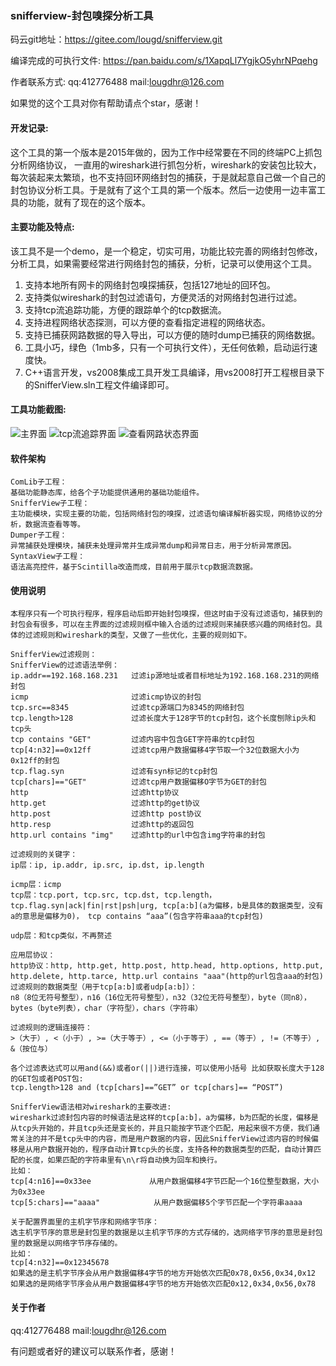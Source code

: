 ### snifferview-封包嗅探分析工具
码云git地址：https://gitee.com/lougd/snifferview.git

编译完成的可执行文件: https://pan.baidu.com/s/1XapqLl7YgjkO5yhrNPqehg

作者联系方式: qq:412776488 mail:lougdhr@126.com

如果觉的这个工具对你有帮助请点个star，感谢！

#### 开发记录:
  这个工具的第一个版本是2015年做的，因为工作中经常要在不同的终端PC上抓包分析网络协议， 一直用的wireshark进行抓包分析，wireshark的安装包比较大，每次装起来太繁琐，也不支持回环网络封包的捕获，于是就起意自己做一个自己的封包协议分析工具。于是就有了这个工具的第一个版本。然后一边使用一边丰富工具的功能，就有了现在的这个版本。

#### 主要功能及特点:

  该工具不是一个demo，是一个稳定，切实可用，功能比较完善的网络封包修改，分析工具，如果需要经常进行网络封包的捕获，分析，记录可以使用这个工具。
1. 支持本地所有网卡的网络封包嗅探捕获，包括127地址的回环包。
2. 支持类似wireshark的封包过滤语句，方便灵活的对网络封包进行过滤。
3. 支持tcp流追踪功能，方便的跟踪单个的tcp数据流。
4. 支持进程网络状态探测，可以方便的查看指定进程的网络状态。
5. 支持已捕获网路数据的导入导出，可以方便的随时dump已捕获的网络数据。
6. 工具小巧，绿色（1mb多，只有一个可执行文件），无任何依赖，启动运行速度快。
7. C++语言开发，vs2008集成工具开发工具编译，用vs2008打开工程根目录下的SnifferView.sln工程文件编译即可。

#### 工具功能截图:

![主界面](https://images.gitee.com/uploads/images/2019/0922/113913_ebbcaf79_498054.png "1.png")
![tcp流追踪界面](https://images.gitee.com/uploads/images/2019/0922/113932_1ef08d36_498054.png "2.png")
![查看网路状态界面](https://images.gitee.com/uploads/images/2019/0922/114041_80e035a5_498054.png "3.png")

#### 软件架构


```
ComLib子工程：
基础功能静态库，给各个子功能提供通用的基础功能组件。
SnifferView子工程：
主功能模块，实现主要的功能，包括网络封包的嗅探，过滤语句编译解析器实现，网络协议的分析，数据流查看等等。
Dumper子工程：
异常捕获处理模块，捕获未处理异常并生成异常dump和异常日志，用于分析异常原因。
SyntaxView子工程：
语法高亮控件，基于Scintilla改造而成，目前用于展示tcp数据流数据。
```

#### 使用说明

```
本程序只有一个可执行程序，程序启动后即开始封包嗅探，但这时由于没有过滤语句，捕获到的封包会有很多，可以在主界面的过滤规则框中输入合适的过滤规则来捕获感兴趣的网络封包。具体的过滤规则和wireshark的类型，又做了一些优化，主要的规则如下。

SnifferView过滤规则：
SnifferView的过滤语法举例：
ip.addr==192.168.168.231   过滤ip源地址或者目标地址为192.168.168.231的网络封包
icmp                       过滤icmp协议的封包
tcp.src==8345              过滤tcp源端口为8345的网络封包
tcp.length>128             过滤长度大于128字节的tcp封包，这个长度刨除ip头和tcp头 
tcp contains "GET"         过滤内容中包含GET字符串的tcp封包
tcp[4:n32]==0x12ff         过滤tcp用户数据偏移4字节取一个32位数据大小为0x12ff的封包
tcp.flag.syn               过滤有syn标记的tcp封包
tcp[chars]=="GET"          过滤tcp用户数据偏移O字节为GET的封包
http                       过滤http协议
http.get                   过滤http的get协议
http.post                  过滤http post协议
http.resp                  过滤http的返回包
http.url contains "img"    过滤http的url中包含img字符串的封包

过滤规则的关键字：
ip层：ip, ip.addr, ip.src, ip.dst, ip.length

icmp层：icmp
tcp层：tcp.port, tcp.src, tcp.dst, tcp.length，tcp.flag.syn|ack|fin|rst|psh|urg, tcp[a:b](a为偏移，b是具体的数据类型，没有a的意思是偏移为0)， tcp contains “aaa”(包含字符串aaa的tcp封包)

udp层：和tcp类似，不再赘述 

应用层协议：
http协议：http, http.get, http.post, http.head, http.options, http.put, http.delete, http.tarce, http.url contains "aaa"(http的url包含aaa的封包)
过滤规则的数据类型（用于tcp[a:b]或者udp[a:b]）：
n8（8位无符号整型），n16（16位无符号整型），n32（32位无符号整型），byte（同n8），bytes（byte列表），char（字符型），chars（字符串）

过滤规则的逻辑连接符：
>（大于）, <（小于）, >=（大于等于）, <=（小于等于）, ==（等于）, !=（不等于）, &（按位与）

各个过滤表达式可以用and(&&)或者or(||)进行连接，可以使用小括号 比如获取长度大于128的GET包或者POST包:
tcp.length>128 and (tcp[chars]==”GET” or tcp[chars]== “POST”)

SnifferView语法相对wireshark的主要改进:
wireshark过滤封包内容的时候语法是这样的tcp[a:b]，a为偏移，b为匹配的长度，偏移是从tcp头开始的，并且tcp头还是变长的，并且只能按字节逐个匹配，用起来很不方便，我们通常关注的并不是tcp头中的内容，而是用户数据的内容，因此SnifferView过滤内容的时候偏移是从用户数据开始的，程序自动计算tcp头的长度，支持各种的数据类型的匹配，自动计算匹配的长度，如果匹配的字符串里有\n\r将自动换为回车和换行。
比如：
tcp[4:n16]==0x33ee             从用户数据偏移4字节匹配一个16位整型数据，大小为0x33ee 
tcp[5:chars]=="aaaa"            从用户数据偏移5个字节匹配一个字符串aaaa

关于配置界面里的主机字节序和网络字节序：
选主机字节序的意思是封包里的数据是以主机字节序的方式存储的，选网络字节序的意思是封包里的数据是以网络字节序存储的。
比如：
tcp[4:n32]==0x12345678
如果选的是主机字节序会从用户数据偏移4字节的地方开始依次匹配0x78,0x56,0x34,0x12
如果选的是网络字节序会从用户数据偏移4字节的地方开始依次匹配0x12,0x34,0x56,0x78
```

#### 关于作者
qq:412776488 mail:lougdhr@126.com

有问题或者好的建议可以联系作者，感谢！